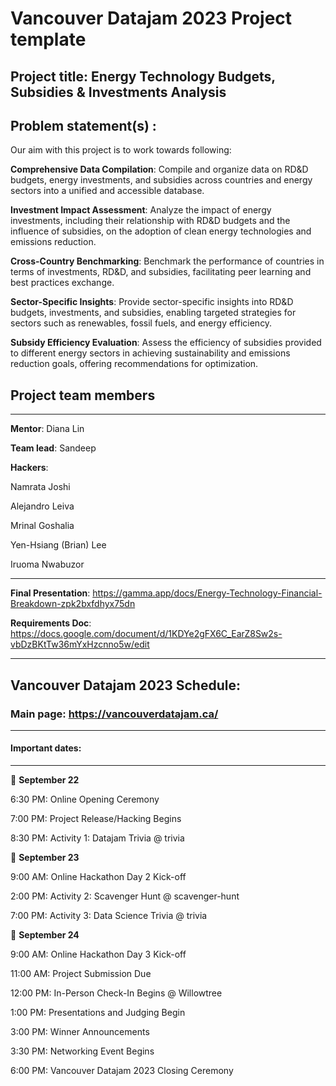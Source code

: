 # Vancouver Datajam 2023 Project template 

## Project title: Energy Technology Budgets, Subsidies & Investments Analysis

## Problem statement(s) : 
Our aim with this project is to work towards following: 

**Comprehensive Data Compilation**: Compile and organize data on RD&D budgets, energy investments, and subsidies across countries and energy sectors into a unified and accessible database.

**Investment Impact Assessment**: Analyze the impact of energy investments, including their relationship with RD&D budgets and the influence of subsidies, on the adoption of clean energy technologies and emissions reduction.

**Cross-Country Benchmarking**: Benchmark the performance of countries in terms of investments, RD&D, and subsidies, facilitating peer learning and best practices exchange.

**Sector-Specific Insights**: Provide sector-specific insights into RD&D budgets, investments, and subsidies, enabling targeted strategies for sectors such as renewables, fossil fuels, and energy efficiency.

**Subsidy Efficiency Evaluation**: Assess the efficiency of subsidies provided to different energy sectors in achieving sustainability and emissions reduction goals, offering recommendations for optimization.


## Project team members
****************************************************

**Mentor**: Diana Lin

**Team lead**: Sandeep 

**Hackers**: 

Namrata Joshi

Alejandro Leiva

Mrinal Goshalia

Yen-Hsiang (Brian) Lee

Iruoma Nwabuzor

**************************************************
**Final Presentation**: https://gamma.app/docs/Energy-Technology-Financial-Breakdown-zpk2bxfdhyx75dn

**Requirements Doc**:	https://docs.google.com/document/d/1KDYe2gFX6C_EarZ8Sw2s-vbDzBKtTw36mYxHzcnno5w/edit

****************************************************

## Vancouver Datajam 2023 Schedule:

### Main page: https://vancouverdatajam.ca/

****************************
#### Important dates: 
***************************************************

📅 **September 22**

6:30 PM: Online Opening Ceremony

7:00 PM: Project Release/Hacking Begins

8:30 PM: Activity 1: Datajam Trivia @ ⁠trivia

📅 **September 23**

9:00 AM: Online Hackathon Day 2 Kick-off

2:00 PM: Activity 2: Scavenger Hunt @ ⁠scavenger-hunt

7:00 PM: Activity 3: Data Science Trivia @ ⁠trivia

📅 **September 24**

9:00 AM: Online Hackathon Day 3 Kick-off

11:00 AM: Project Submission Due

12:00 PM: In-Person Check-In Begins @ Willowtree

1:00 PM: Presentations and Judging Begin

3:00 PM: Winner Announcements

3:30 PM: Networking Event Begins

6:00 PM: Vancouver Datajam 2023 Closing Ceremony




